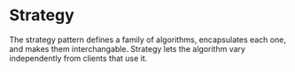 # Strategy

The strategy pattern defines a family of algorithms, encapsulates each one, and makes them interchangable. Strategy lets the algorithm vary independently from clients that use it.
